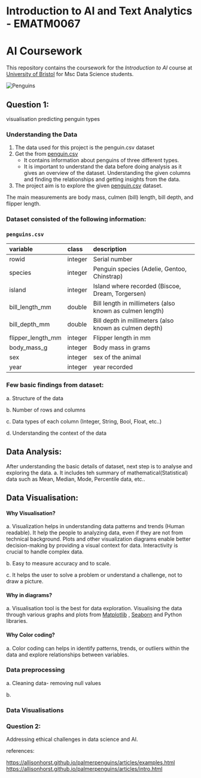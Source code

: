 # Introduction to AI and Text Analytics - EMATM0067
# AI Coursework

This repository contains the coursework for the *Introduction to AI* course at [University of Bristol](https://www.bristol.ac.uk/) for Msc Data Science students. 

![Penguins](https://github.com/allisonhorst/palmerpenguins/blob/master/man/figures/lter_penguins.png)

## Question 1:

visualisation
predicting penguin types

### Understanding the Data

1. The data used for this project is the penguin.csv dataset
2. Get the from [penguin.csv](https://github.com/ematm0067/2023_24/blob/main/coursework/penguins.csv)
   - It contains information about penguins of three different types. 
   - It is important to understand the data before doing analysis as it gives an overview of the dataset. Understanding the 
     given columns and finding the relationships and getting insights from the data.
3. The project aim is to explore the given [penguin.csv](https://github.com/ematm0067/2023_24/blob/main/coursework/penguins.csv) dataset.

The main measurements are body mass, culmen (bill) length, bill depth, and flipper length.

### Dataset consisted of the following information:

### `penguins.csv`

|variable          |class   |description |
|:-----------------|:-------|:-----------|
|rowid             |integer | Serial number
|species           |integer | Penguin species (Adelie, Gentoo, Chinstrap) |
|island            |integer | Island where recorded (Biscoe, Dream, Torgersen) |
|bill_length_mm    |double  | Bill length in millimeters (also known as culmen length) |
|bill_depth_mm     |double  | Bill depth in millimeters (also known as culmen depth) |
|flipper_length_mm |integer | Flipper length in mm |
|body_mass_g       |integer | Body mass in grams |
|sex               |integer | sex of the animal |
|year              |integer | year recorded |

### Few basic findings from dataset:
a. Structure of the data

b. Number of rows and columns

c. Data types of each column (Integer, String, Bool, Float, etc..)

d. Understanding the context of the data  

## Data Analysis:
After understanding the basic details of dataset, next step is to analyse and exploring the data.
a. It includes teh summary of mathematical(Statistical) data such as Mean, Median, Mode, Percentile data, etc..

## Data Visualisation:
#### Why Visualisation?
a. Visualization helps in understanding data patterns and trends (Human readable). It help the people to analyzing data, even if they are not from technical background. Plots and other visualization diagrams enable better decision-making by providing a visual context for data. Interactivity is crucial to handle complex data.

b. Easy to measure accuracy and to scale.

c. It helps the user to solve a problem or understand a challenge, not to draw a picture.

#### Why in diagrams?
a. Visualisation tool is the best for data exploration. Visualising the data through various graphs and plots from [Matplotlib](https://matplotlib.org/stable/plot_types/index.html) , [Seaborn](https://seaborn.pydata.org/tutorial/introduction.html) and Python libraries.

#### Why Color coding?
a. Color coding can helps in identify patterns, trends, or outliers within the data and explore relationships between variables.
 

### Data preprocessing
a. Cleaning data- removing null values

b. 
### Data Visualisations



### Question 2:
Addressing ethical challenges in data science and AI.



references:

https://allisonhorst.github.io/palmerpenguins/articles/examples.html
https://allisonhorst.github.io/palmerpenguins/articles/intro.html
